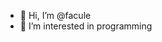- 👋 Hi, I’m @facule
- 👀 I’m interested in programming

<!---
facule/facule is a ✨ special ✨ repository because its `README.md` (this file) appears on your GitHub profile.
You can click the Preview link to take a look at your changes.
--->
